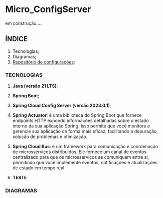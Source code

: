 # Micro_ConfigServer

em construção.....

## ÍNDICE

1. Tecnologias;
2. Diagramas;
3. [Repositório de configurações](https://github.com/juniorsmartins/configserver);

### TECNOLOGIAS

1. __Java (versão 21 LTS)__;


2. __Spring Boot__;


3. __Spring Cloud Config Server (versão 2023.0.1)__;


4. __Spring Actuator__: é uma biblioteca do Spring Boot que fornece endpoints HTTP expondo informações detalhadas sobre o estado interno da sua aplicação Spring. Isso permite que você monitore e gerencie sua aplicação de forma mais eficaz, facilitando a depuração, solução de problemas e otimização.


6. __Spring Cloud Bus__: é um framework para comunicação e coordenação de microsserviços distribuídos. Ele fornece um canal de eventos centralizado para que os microsserviços se comuniquem entre si, permitindo que você implemente eventos, notificações e atualizações de estado em tempo real.


7. __TESTE__

### DIAGRAMAS

